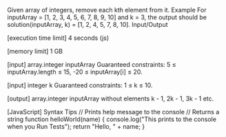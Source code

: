 Given array of integers, remove each kth element from it.
Example
For inputArray = [1, 2, 3, 4, 5, 6, 7, 8, 9, 10] and k = 3, the output should be
solution(inputArray, k) = [1, 2, 4, 5, 7, 8, 10].
Input/Output


[execution time limit] 4 seconds (js)


[memory limit] 1 GB


[input] array.integer inputArray
Guaranteed constraints:
5 ≤ inputArray.length ≤ 15,
-20 ≤ inputArray[i] ≤ 20.


[input] integer k
Guaranteed constraints:
1 ≤ k ≤ 10.


[output] array.integer
inputArray without elements k - 1, 2k - 1, 3k - 1 etc.


[JavaScript] Syntax Tips
// Prints help message to the console
// Returns a string
function helloWorld(name) {
    console.log("This prints to the console when you Run Tests");
    return "Hello, " + name;
}


